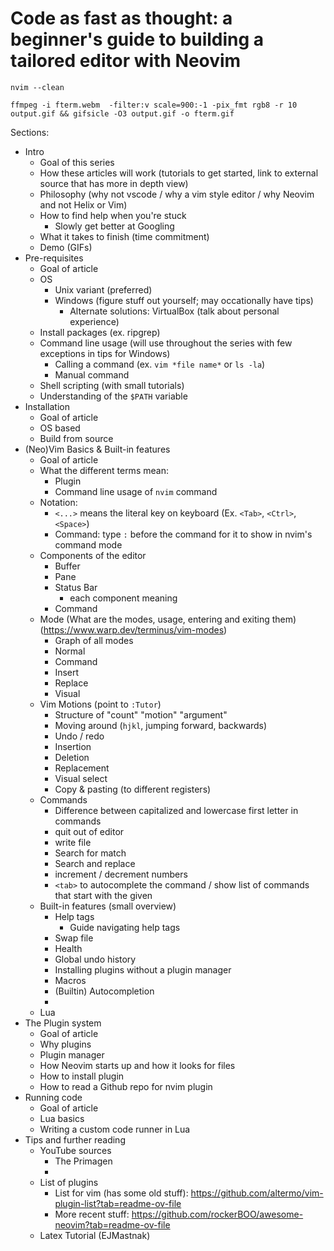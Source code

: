 # Code as fast as thought: a beginner's guide to building a tailored editor with Neovim

`nvim --clean`

`ffmpeg -i fterm.webm  -filter:v scale=900:-1 -pix_fmt rgb8 -r 10 output.gif && gifsicle -O3 output.gif -o fterm.gif`

Sections:
- Intro
    - Goal of this series
    - How these articles will work (tutorials to get started, link to external source that has more in depth view)
    - Philosophy (why not vscode / why a vim style editor / why Neovim and not Helix or Vim)
    - How to find help when you're stuck
        - Slowly get better at Googling
    - What it takes to finish (time commitment)
    - Demo (GIFs)
- Pre-requisites
    - Goal of article
    - OS
        - Unix variant (preferred)
        - Windows (figure stuff out yourself; may occationally have tips)
            - Alternate solutions: VirtualBox (talk about personal experience)
    - Install packages (ex. ripgrep)
    - Command line usage (will use throughout the series with few exceptions in tips for Windows)
        - Calling a command (ex. `vim *file name*` or `ls -la`)
        - Manual command
    - Shell scripting (with small tutorials)
    - Understanding of the `$PATH` variable
- Installation
    - Goal of article
    - OS based
    - Build from source
- (Neo)Vim Basics & Built-in features 
    - Goal of article
    - What the different terms mean: 
        - Plugin
        - Command line usage of `nvim` command
    - Notation:
        - `<...>` means the literal key on keyboard (Ex. `<Tab>`, `<Ctrl>`, `<Space>`)
        - Command: type `:` before the command for it to show in nvim's command mode
    - Components of the editor  
        - Buffer
        - Pane
        - Status Bar
            - each component meaning
        - Command
    - Mode (What are the modes, usage, entering and exiting them) (https://www.warp.dev/terminus/vim-modes)
        - Graph of all modes
        - Normal
        - Command
        - Insert
        - Replace
        - Visual
    - Vim Motions (point to `:Tutor`)
        - Structure of "count" "motion" "argument"
        - Moving around (`hjkl`, jumping forward, backwards)
        - Undo / redo
        - Insertion
        - Deletion
        - Replacement
        - Visual select
        - Copy & pasting (to different registers)
    - Commands
        - Difference between capitalized and lowercase first letter in commands
        - quit out of editor
        - write file
        - Search for match
        - Search and replace
        - increment / decrement numbers
        - `<tab>` to autocomplete the command / show list of commands that start with the given
    - Built-in features (small overview)
        - Help tags
            - Guide navigating help tags
        - Swap file
        - Health
        - Global undo history
        - Installing plugins without a plugin manager
        - Macros
        - (Builtin) Autocompletion
        - 
    - Lua
- The Plugin system
    - Goal of article
    - Why plugins
    - Plugin manager
    - How Neovim starts up and how it looks for files
    - How to install plugin
    - How to read a Github repo for nvim plugin
- Running code
    - Goal of article
    - Lua basics
    - Writing a custom code runner in Lua
- Tips and further reading
    - YouTube sources
        - The Primagen
        - 
    - List of plugins
        - List for vim (has some old stuff): https://github.com/altermo/vim-plugin-list?tab=readme-ov-file
        - More recent stuff: https://github.com/rockerBOO/awesome-neovim?tab=readme-ov-file
    - Latex Tutorial (EJMastnak)

